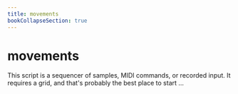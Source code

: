 ```yaml
---
title: movements
bookCollapseSection: true
---
```


# movements

This script is a sequencer of samples, MIDI commands, or recorded input. It requires a grid, and that's probably the best place to start ...